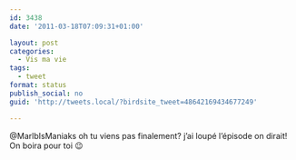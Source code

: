 ```yaml
---
id: 3438
date: '2011-03-18T07:09:31+01:00'

layout: post
categories:
  - Vis ma vie
tags:
  - tweet
format: status
publish_social: no
guid: 'http://tweets.local/?birdsite_tweet=48642169434677249'

---
```


@MarlbIsManiaks oh tu viens pas finalement? j’ai loupé l’épisode on dirait! On boira pour toi 😉